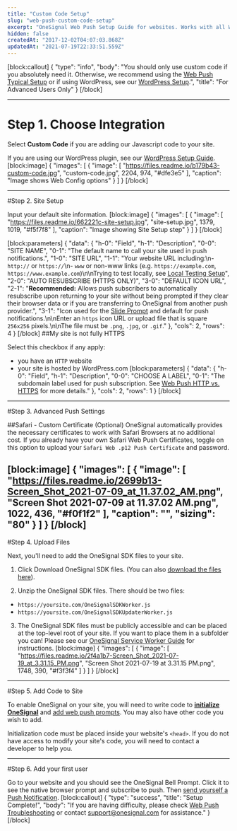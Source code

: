 ```yaml
---
title: "Custom Code Setup"
slug: "web-push-custom-code-setup"
excerpt: "OneSignal Web Push Setup Guide for websites. Works with all Web Push Supported Browsers (Chrome, Firefox, Safari, and more!)"
hidden: false
createdAt: "2017-12-02T04:07:03.868Z"
updatedAt: "2021-07-19T22:33:51.559Z"
---
```

[block:callout]
{
  "type": "info",
  "body": "You should only use custom code if you absolutely need it. Otherwise, we recommend using the [Web Push Typical Setup](doc:web-push-quickstart) or if using WordPress, see our [WordPress Setup](doc:wordpress).",
  "title": "For Advanced Users Only"
}
[/block]
- ---
# Step 1. Choose Integration

Select **Custom Code** if you are adding our Javascript code to your site.

If you are using our WordPress plugin, see our [WordPress Setup Guide](doc:wordpress).
[block:image]
{
  "images": [
    {
      "image": [
        "https://files.readme.io/b179b43-custom-code.jpg",
        "custom-code.jpg",
        2204,
        974,
        "#dfe3e5"
      ],
      "caption": "Image shows Web Config options"
    }
  ]
}
[/block]

----

#Step 2. Site Setup

Input your default site information.
[block:image]
{
  "images": [
    {
      "image": [
        "https://files.readme.io/662221c-site-setup.jpg",
        "site-setup.jpg",
        1379,
        1019,
        "#f5f7f8"
      ],
      "caption": "Image showing Site Setup step"
    }
  ]
}
[/block]

[block:parameters]
{
  "data": {
    "h-0": "Field",
    "h-1": "Description",
    "0-0": "SITE NAME",
    "0-1": "The default name to call your site used in push notifications.",
    "1-0": "SITE URL",
    "1-1": "Your website URL including:\n- `http://` or `https://`\n- `www` or non-www links (e.g. `https://example.com`, `https://www.example.com`)\n\nTrying to test locally, see [Local Testing Setup](doc:web-push-options#local-testing)",
    "2-0": "AUTO RESUBSCRIBE (HTTPS ONLY)",
    "3-0": "DEFAULT ICON URL",
    "2-1": "**Recommended:** Allows push subscribers to automatically resubscribe upon returning to your site without being prompted if they clear their browser data or if you are transferring to OneSignal from another push provider.",
    "3-1": "Icon used for the [Slide Prompt](doc:slide-prompt) and default for push notifications.\n\nEnter an `https` icon URL or upload file that is square `256x256` pixels.\n\nThe file must be `.png`, `.jpg`, or `.gif`."
  },
  "cols": 2,
  "rows": 4
}
[/block]
##My site is not fully HTTPS

Select this checkbox if any apply:
- you have an `HTTP`  website
- your site is hosted by WordPress.com
[block:parameters]
{
  "data": {
    "h-0": "Field",
    "h-1": "Description",
    "0-0": "CHOOSE A LABEL",
    "0-1": "The subdomain label used for push subscription. See [Web Push HTTP vs. HTTPS](doc:web-push-http-vs-https) for more details."
  },
  "cols": 2,
  "rows": 1
}
[/block]
- ---
#Step 3. Advanced Push Settings

##Safari - Custom Certificate (Optional)
OneSignal automatically provides the necessary certificates to work with Safari Browsers at no additional cost. If you already have your own Safari Web Push Certificates, toggle on this option to upload your `Safari Web .p12 Push Certificate` and password.

[block:image]
{
  "images": [
    {
      "image": [
        "https://files.readme.io/2699b13-Screen_Shot_2021-07-09_at_11.37.02_AM.png",
        "Screen Shot 2021-07-09 at 11.37.02 AM.png",
        1022,
        436,
        "#f0f1f2"
      ],
      "caption": "",
      "sizing": "80"
    }
  ]
}
[/block]
----
#Step 4. Upload Files

Next, you'll need to add the OneSignal SDK files to your site.

1. Click Download OneSignal SDK files. (You can also [download the files here](https://github.com/OneSignal/OneSignal-Website-SDK/releases/download/https-integration-files/OneSignal-Web-SDK-HTTPS-Integration-Files.zip)). 

2. Unzip the OneSignal SDK files. There should be two files:
  - `https://yoursite.com/OneSignalSDKWorker.js`
  - `https://yoursite.com/OneSignalSDKUpdaterWorker.js`

3. The OneSignal SDK files must be publicly accessible and can be placed at the top-level root of your site. If you want to place them in a subfolder you can! Please see our [OneSignal Service Worker Guide](doc:onesignal-service-worker-faq) for instructions.
[block:image]
{
  "images": [
    {
      "image": [
        "https://files.readme.io/2f4a1b7-Screen_Shot_2021-07-19_at_3.31.15_PM.png",
        "Screen Shot 2021-07-19 at 3.31.15 PM.png",
        1748,
        390,
        "#f3f3f4"
      ]
    }
  ]
}
[/block]

----

#Step 5. Add Code to Site

To enable OneSignal on your site, you will need to write code to **[initialize OneSignal](doc:web-push-sdk)** and [add web push prompts](doc:permission-requests). You may also have other code you wish to add. 

Initialization code must be placed inside your website's `<head>`. If you do not have access to modify your site's code, you will need to contact a developer to help you.

----

#Step 6. Add your first user

Go to your website and you should see the OneSignal Bell Prompt. Click it to see the native browser prompt and subscribe to push. Then [send yourself a Push Notification](doc:sending-notifications).
[block:callout]
{
  "type": "success",
  "title": "Setup Complete!",
  "body": "If you are having difficulty, please check [Web Push Troubleshooting](doc:troubleshooting-web-push) or contact [support@onesignal.com](mailto:support@onesignal.com) for assistance."
}
[/block]